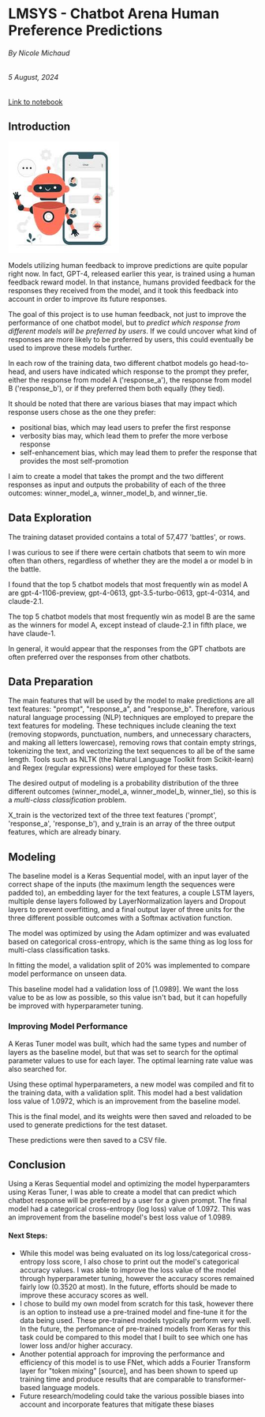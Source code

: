 # LMSYS - Chatbot Arena Human Preference Predictions
###### By Nicole Michaud
###### 5 August, 2024 
<a href="https://www.kaggle.com/code/nicolemichaud/lmsys-competition"> Link to notebook </a>

<!-- ## Introduction -->

<div>
    <h2>Introduction</h2>
    <img src="/Images/chatbot.jpeg" alt="chatbot image" />
</div>
<!-- ![<chatbot image>](Images/chatbot.jpeg "chatbot.jpeg") -->

Models utilizing human feedback to improve predictions are quite popular right now. In fact, GPT-4, released earlier this year, is trained using a human feedback reward model.
In that instance, humans provided feedback for the responses they received from the model, and it took this feedback into account in order to improve its future responses.

The goal of this project is to use human feedback, not just to improve the performance of one chatbot model, but to <em>predict which response from different models will be preferred by users</em>. 
If we could uncover what kind of responses are more likely to be preferred by users, this could eventually be used to improve these models further.

In each row of the training data, two different chatbot models go head-to-head, and users have indicated which response to the prompt they prefer, either the response from model A ('response_a'), the response from model B ('response_b'), or if they preferred them both equally (they tied).


It should be noted that there are various biases that may impact which response users chose as the one they prefer:
- positional bias, which may lead users to prefer the first response
- verbosity bias may, which lead them to prefer the more verbose response
- self-enhancement bias, which may lead them to prefer the response that provides the most self-promotion

I aim to create a model that takes the prompt and the two different responses as input and outputs the probability of each of the three outcomes: winner_model_a, winner_model_b, and winner_tie.


## Data Exploration

The training dataset provided contains a total of 57,477 'battles', or rows.


I was curious to see if there were certain chatbots that seem to win more often than others, regardless of whether they are the model a or model b in the battle.

I found that the top 5 chatbot models that most frequently win as model A are gpt-4-1106-preview, gpt-4-0613, gpt-3.5-turbo-0613, gpt-4-0314, and claude-2.1.

The top 5 chatbot models that most frequently win as model B are the same as the winners for model A, except instead of claude-2.1 in fifth place, we have claude-1.

In general, it would appear that the responses from the GPT chatbots are often preferred over the responses from other chatbots.


## Data Preparation

The main features that will be used by the model to make predictions are all text features: "prompt", "response_a", and "response_b". 
Therefore, various natural language processing (NLP) techniques are employed to prepare the text features for modeling. 
These techniques include cleaning the text (removing stopwords, punctuation, numbers, and unnecessary characters, and making all letters lowercase), removing rows that contain empty strings, tokenizing the text, and vectorizing the text sequences to all be of the same length.
Tools such as NLTK (the Natural Language Toolkit from Scikit-learn) and Regex (regular expressions) were employed for these tasks.

The desired output of modeling is a probability distribution of the three different outcomes (winner_model_a, winner_model_b, winner_tie), so this is a <em>multi-class classification</em> problem.

X_train is the vectorized text of the three text features ('prompt', 'response_a', 'response_b'), and y_train is an array of the three output features, which are already binary.


## Modeling


The baseline model is a Keras Sequential model, with an input layer of the correct shape of the inputs (the maximum length the sequences were padded to), an embedding layer for the text features, a couple LSTM layers,  multiple dense layers followed by LayerNormalization layers and Dropout layers to prevent overfitting, and a final output layer of three units for the three different possible outcomes with a Softmax activation function.

The model was optimized by using the Adam optimizer and was evaluated based on categorical cross-entropy, which is the same thing as log loss for multi-class classification tasks.

In fitting the model, a validation split of 20% was implemented to compare model performance on unseen data.

This baseline model had a validation loss of [1.0989]. We want the loss value to be as low as possible, so this value isn't bad, but it can hopefully be improved with hyperparameter tuning.

### Improving Model Performance

A Keras Tuner model was built, which had the same types and number of layers as the baseline model, but that was set to search for the optimal parameter values to use for each layer. The optimal learning rate value was also searched for.

Using these optimal hyperparameters, a new model was compiled and fit to the training data, with a validation split. This model had a best validation loss value of 1.0972, which is an improvement from the baseline model.

This is the final model, and its weights were then saved and reloaded to be used to generate predictions for the test dataset.

These predictions were then saved to a CSV file.

## Conclusion

Using a Keras Sequential model and optimizing the model hyperparamters using Keras Tuner, I was able to create a model that can predict which chatbot response will be preferred by a user for a given prompt. 
The final model had a categorical cross-entropy (log loss) value of 1.0972.
This was an improvement from the baseline model's best loss value of 1.0989.


#### Next Steps:

- While this model was being evaluated on its log loss/categorical cross-entropy loss score, I also chose to print out the model's categorical accuracy values. I was able to improve the loss value of the model through hyperparameter tuning, however the accuracy scores remained fairly low (0.3520 at most). In the future, efforts should be made to improve these accuracy scores as well.
- I chose to build my own model from scratch for this task, however there is an option to instead use a pre-trained model and fine-tune it for the data being used. These pre-trained models typically perform very well. In the future, the perfomance of pre-trained models from Keras for this task could be compared to this model that I built to see which one has lower loss and/or higher accuracy.
- Another potential approach for improving the performance and efficiency of this model is to use FNet, which adds a Fourier Transform layer for "token mixing" [source], and has been shown to speed up training time and produce results that are comparable to transformer-based language models.
- Future research/modeling could take the various possible biases into account and incorporate features that mitigate these biases